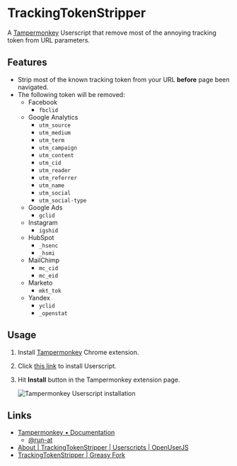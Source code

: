 # TrackingTokenStripper

A [Tampermonkey](https://www.tampermonkey.net/) Userscript that remove most of the annoying tracking token from URL parameters.

## Features

- Strip most of the known tracking token from your URL **before** page been navigated.
- The following token will be removed:
  - Facebook
    - `fbclid`
  - Google Analytics
    - `utm_source`
    - `utm_medium`
    - `utm_term`
    - `utm_campaign`
    - `utm_content`
    - `utm_cid`
    - `utm_reader`
    - `utm_referrer`
    - `utm_name`
    - `utm_social`
    - `utm_social-type`
  - Google Ads
    - `gclid`
  - Instagram
    - `igshid`
  - HubSpot
    - `_hsenc`
    - `_hsmi`
  - MailChimp
    - `mc_cid`
    - `mc_eid`
  - Marketo
    - `mkt_tok`
  - Yandex
    - `yclid`
    - `_openstat`

## Usage

1. Install [Tampermonkey](https://chrome.google.com/webstore/detail/tampermonkey/dhdgffkkebhmkfjojejmpbldmpobfkfo) Chrome extension.

2. Click [this link](https://github.com/doggy8088/TrackingTokenStripper/raw/master/TrackingTokenStripper.user.js) to install Userscript.

3. Hit **Install** button in the Tampermonkey extension page.

    ![Tampermonkey Userscript installation](https://user-images.githubusercontent.com/88981/91120197-acc9ad00-e6c7-11ea-8f4c-2fa3526a72b7.jpg)

## Links

- [Tampermonkey • Documentation](https://www.tampermonkey.net/documentation.php)
  - [@run-at](https://www.tampermonkey.net/documentation.php#_run_at)
- [About | TrackingTokenStripper | Userscripts | OpenUserJS](https://openuserjs.org/scripts/doggy8088/TrackingTokenStripper)
- [TrackingTokenStripper | Greasy Fork](https://greasyfork.org/en/scripts/409925-trackingtokenstripper)
